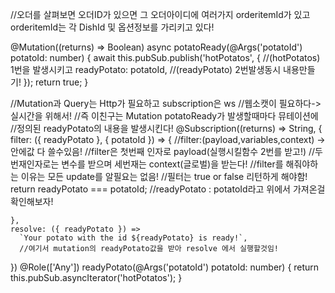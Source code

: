 //오더를 살펴보면 오더ID가 있으면
그 오더아이디에 여러가지 orderitemId가 있고
orderitemId는 각 DishId 및 옵션정보를 가리키고 있다!

@Mutation((returns) => Boolean)
async potatoReady(@Args('potatoId') potatoId: number) {
await this.pubSub.publish('hotPotatos', {
//(hotPotatos) 1번을 발생시키고
readyPotato: potatoId,
//(readyPotato) 2번발생동시 내용만들기!
});
return true;
}

//Mutation과 Query는 Http가 필요하고 subscription은 ws
//웹소캣이 필요하다->실시간을 위해서!
//즉 이친구는 Mutation potatoReady가 발생할때마다 뮤테이션에
//정의된 readyPotato의 내용을 발생시킨다!
@Subscription((returns) => String, {
filter: ({ readyPotato }, { potatoId }) => {
//filter:(payload,variables,context) -> 안에값 다 쓸수있음!
//filter은 첫번째 인자로 payload(실행시킬함수 2번를 받고!)
//두번재인자로는 변수를 받으며 세번재는 context(글로벌)을 받는다!
//filter를 해줘야하는 이유는 모든 update를 알필요는 없음!
//필터는 true or false 리턴하게 해야함!
return readyPotato === potatoId;
//readyPotato : potatoId라고 위에서 가져온걸 확인해보자!

    },
    resolve: ({ readyPotato }) =>
      `Your potato with the id ${readyPotato} is ready!`,
      //여기서 mutation의 readyPotato값을 받아 resolve 에서 실행할것임!

})
@Role(['Any'])
readyPotato(@Args('potatoId') potatoId: number) {
return this.pubSub.asyncIterator('hotPotatos');
}
